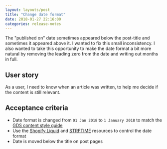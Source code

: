 ```yaml
---
layout: layouts/post   
title: "Change date format"
date: 2018-01-27 22:16:00  
categories: release-notes
---
```


The "published on" date sometimes appeared below the post-title and sometimes it appeared above it. I wanted to fix this small inconsistency. I also wanted to take this opportunity to make the date format a bit more natural by removing the leading zero from the date and writing out months in full.

## User story

As a user, I need to know when an article was written, to help me decide if the content is still relevant.

## Acceptance criteria

- Date format is changed from `01 Jan 2018` to `1 January 2018` to match the [GDS content style guide](https://www.gov.uk/guidance/style-guide/a-to-z-of-gov-uk-style#dates)
- Use the [Shopify Liquid](https://shopify.github.io/liquid/filters/date/) and [STRFTIME](http://strftime.net/) resources to control the date format
- Date is moved below the title on post pages
